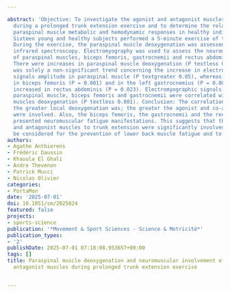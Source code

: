 ---
abstract: 'Objective: To investigate the agonist and antagonist muscles implication
  during a prolonged trunk extension exercise and to determine the relationship with
  paraspinal muscle metabolic and hemodynamic responses in healthy individuals. Methods:
  Sixteen young and healthy subjects performed a 5-minute exercise of trunk extension.
  During the exercise, the paraspinal muscle deoxygenation was assessed using near
  infrared spectroscopy. Electromyography was used to assess the neuromuscular function
  of paraspinal muscles, biceps femoris, gastrocnemii and rectus abdominis. Results:
  There were increases in paraspinal muscle deoxygenation (P textless 0.001). There
  was solely a non-significant trend concerning the increase in electromyographic
  signals amplitude in paraspinal muscle (P textgreater 0.05), whereas it decreased
  in biceps femoris (P = 0.001) and in the left gastrocnemius (P = 0.002), and it
  increased in rectus abdominis (P = 0.023). Electromyographic signals amplitude in
  paraspinal muscle, biceps femoris and gastrocnemii were correlated with paraspinal
  muscles deoxygenation (P textless 0.001). Conclusion: The correlations imply that
  the greater local deoxygenation was; the greater the agonist and co-agonist muscles
  were involved. Also, the biceps femoris, the gastrocnemii and the rectus abdominis
  presented neuromuscular fatigue manifestations. This suggests that these agonist
  and antagonist muscles to trunk extension were significantly involved. This should
  be considered for the prevention of lower back muscle fatigue and to prevent injuries.'
authors:
- Agathe Anthierens
- Frédéric Daussin
- Khaoula El Ghali
- Andre Thevenon
- Patrick Mucci
- Nicolas Olivier
categories:
- PortaMon
date: '2025-07-01'
doi: 10.1051/sm/2025024
featured: false
projects:
- sports-science
publication: '*Movement & Sport Sciences - Science & Motricité*'
publication_types:
- '2'
publishDate: 2025-07-01 07:18:08.953657+00:00
tags: []
title: Paraspinal muscle deoxygenation and neuromuscular involvement of agonist and
  antagonist muscles during prolonged trunk extension exercise

---
